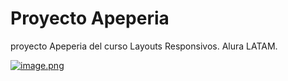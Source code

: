 # Proyecto Apeperia

proyecto Apeperia del curso Layouts Responsivos. Alura LATAM.

[![image.png](https://i.postimg.cc/ncYb5dtK/image.png)](https://postimg.cc/PPxRvQJN)
